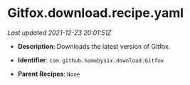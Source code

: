 # Gitfox.download.recipe.yaml

_Last updated 2021-12-23 20:01:51Z_

- **Description**: Downloads the latest version of Gitfox.

- **Identifier**: `com.github.homebysix.download.Gitfox`

- **Parent Recipes**: `None`
